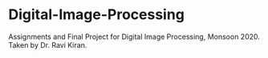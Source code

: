 # Digital-Image-Processing
Assignments and Final Project for Digital Image Processing, Monsoon 2020. Taken by Dr. Ravi Kiran.
